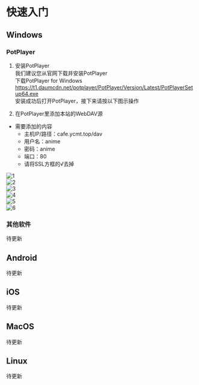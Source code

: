 # 快速入门  
## Windows  
### PotPlayer  
  
1. 安装PotPlayer  
我们建议您从官网下载并安装PotPlayer  
下载PotPlayer for Windows  
<https://t1.daumcdn.net/potplayer/PotPlayer/Version/Latest/PotPlayerSetup64.exe>  
安装成功后打开PotPlayer，接下来请按以下图示操作  

2. 在PotPlayer里添加本站的WebDAV源  
- 需要添加的内容  
  - 主机IP/路径：cafe.ycmt.top/dav  
  - 用户名：anime  
  - 密码：anime  
  - 端口：80  
  - 请将SSL方框的√去掉  

![1](http://cafe.ycmt.top/d/user/pic/1.png)  
![2](https://github.com/YuCraft/starmoe/blob/main/pics/2.png)  
![3](https://github.com/YuCraft/starmoe/blob/main/pics/3.png)  
![4](https://github.com/YuCraft/starmoe/blob/main/pics/4.png)  
![5](https://github.com/YuCraft/starmoe/blob/main/pics/5.png)  
![6](https://github.com/YuCraft/starmoe/blob/main/pics/6.png)  

### 其他软件
待更新

## Android
待更新 

## iOS
待更新

## MacOS
待更新

## Linux
待更新